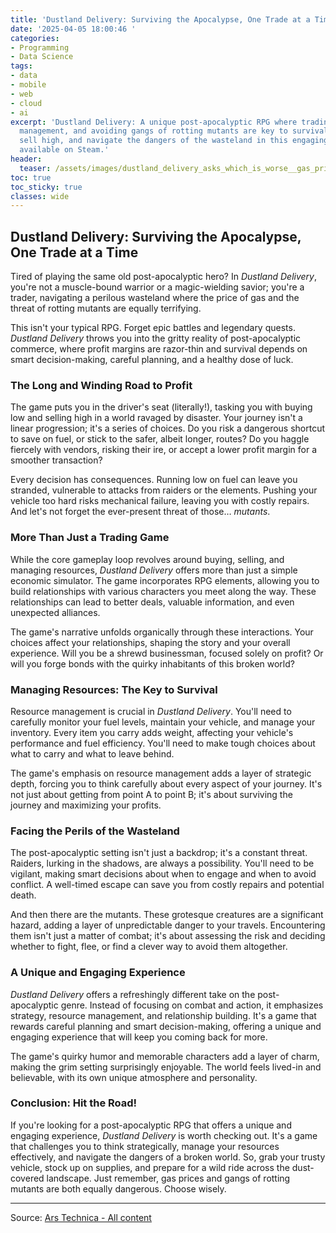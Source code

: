 ```yaml
---
title: 'Dustland Delivery: Surviving the Apocalypse, One Trade at a Time'
date: '2025-04-05 18:00:46 '
categories:
- Programming
- Data Science
tags:
- data
- mobile
- web
- cloud
- ai
excerpt: 'Dustland Delivery: A unique post-apocalyptic RPG where trading, resource
  management, and avoiding gangs of rotting mutants are key to survival.  Buy low,
  sell high, and navigate the dangers of the wasteland in this engaging indie title
  available on Steam.'
header:
  teaser: /assets/images/dustland_delivery_asks_which_is_worse__gas_prices__20250405180044.jpg
toc: true
toc_sticky: true
classes: wide
---
```


## Dustland Delivery: Surviving the Apocalypse, One Trade at a Time

Tired of playing the same old post-apocalyptic hero?  In *Dustland Delivery*, you're not a muscle-bound warrior or a magic-wielding savior; you're a trader, navigating a perilous wasteland where the price of gas and the threat of rotting mutants are equally terrifying.

This isn't your typical RPG.  Forget epic battles and legendary quests.  *Dustland Delivery* throws you into the gritty reality of post-apocalyptic commerce, where profit margins are razor-thin and survival depends on smart decision-making, careful planning, and a healthy dose of luck.

### The Long and Winding Road to Profit

The game puts you in the driver's seat (literally!), tasking you with buying low and selling high in a world ravaged by disaster.  Your journey isn't a linear progression; it's a series of choices.  Do you risk a dangerous shortcut to save on fuel, or stick to the safer, albeit longer, routes?  Do you haggle fiercely with vendors, risking their ire, or accept a lower profit margin for a smoother transaction?

Every decision has consequences.  Running low on fuel can leave you stranded, vulnerable to attacks from raiders or the elements.  Pushing your vehicle too hard risks mechanical failure, leaving you with costly repairs.  And let's not forget the ever-present threat of those… *mutants*.

### More Than Just a Trading Game

While the core gameplay loop revolves around buying, selling, and managing resources, *Dustland Delivery* offers more than just a simple economic simulator.  The game incorporates RPG elements, allowing you to build relationships with various characters you meet along the way.  These relationships can lead to better deals, valuable information, and even unexpected alliances.

The game's narrative unfolds organically through these interactions.  Your choices affect your relationships, shaping the story and your overall experience.  Will you be a shrewd businessman, focused solely on profit?  Or will you forge bonds with the quirky inhabitants of this broken world?

###  Managing Resources: The Key to Survival

Resource management is crucial in *Dustland Delivery*.  You'll need to carefully monitor your fuel levels, maintain your vehicle, and manage your inventory.  Every item you carry adds weight, affecting your vehicle's performance and fuel efficiency.  You'll need to make tough choices about what to carry and what to leave behind.

The game's emphasis on resource management adds a layer of strategic depth, forcing you to think carefully about every aspect of your journey.  It's not just about getting from point A to point B; it's about surviving the journey and maximizing your profits.

###  Facing the Perils of the Wasteland

The post-apocalyptic setting isn't just a backdrop; it's a constant threat.  Raiders, lurking in the shadows, are always a possibility.  You'll need to be vigilant, making smart decisions about when to engage and when to avoid conflict.  A well-timed escape can save you from costly repairs and potential death.

And then there are the mutants.  These grotesque creatures are a significant hazard, adding a layer of unpredictable danger to your travels.  Encountering them isn't just a matter of combat; it's about assessing the risk and deciding whether to fight, flee, or find a clever way to avoid them altogether.

###  A Unique and Engaging Experience

*Dustland Delivery* offers a refreshingly different take on the post-apocalyptic genre.  Instead of focusing on combat and action, it emphasizes strategy, resource management, and relationship building.  It's a game that rewards careful planning and smart decision-making, offering a unique and engaging experience that will keep you coming back for more.

The game's quirky humor and memorable characters add a layer of charm, making the grim setting surprisingly enjoyable.  The world feels lived-in and believable, with its own unique atmosphere and personality.

### Conclusion: Hit the Road!

If you're looking for a post-apocalyptic RPG that offers a unique and engaging experience, *Dustland Delivery* is worth checking out.  It's a game that challenges you to think strategically, manage your resources effectively, and navigate the dangers of a broken world.  So, grab your trusty vehicle, stock up on supplies, and prepare for a wild ride across the dust-covered landscape.  Just remember, gas prices and gangs of rotting mutants are both equally dangerous. Choose wisely.


---

Source: [Ars Technica - All content](https://arstechnica.com/gaming/2025/04/dustland-delivery-asks-which-is-worse-gas-prices-or-gangs-of-rotting-mutants/)